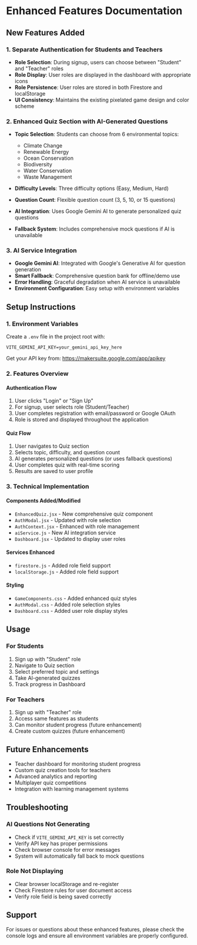 # Enhanced Features Documentation

## New Features Added

### 1. Separate Authentication for Students and Teachers

- **Role Selection**: During signup, users can choose between "Student" and "Teacher" roles
- **Role Display**: User roles are displayed in the dashboard with appropriate icons
- **Role Persistence**: User roles are stored in both Firestore and localStorage
- **UI Consistency**: Maintains the existing pixelated game design and color scheme

### 2. Enhanced Quiz Section with AI-Generated Questions

- **Topic Selection**: Students can choose from 6 environmental topics:
  - Climate Change
  - Renewable Energy
  - Ocean Conservation
  - Biodiversity
  - Water Conservation
  - Waste Management

- **Difficulty Levels**: Three difficulty options (Easy, Medium, Hard)
- **Question Count**: Flexible question count (3, 5, 10, or 15 questions)
- **AI Integration**: Uses Google Gemini AI to generate personalized quiz questions
- **Fallback System**: Includes comprehensive mock questions if AI is unavailable

### 3. AI Service Integration

- **Google Gemini AI**: Integrated with Google's Generative AI for question generation
- **Smart Fallback**: Comprehensive question bank for offline/demo use
- **Error Handling**: Graceful degradation when AI service is unavailable
- **Environment Configuration**: Easy setup with environment variables

## Setup Instructions

### 1. Environment Variables

Create a `.env` file in the project root with:

```env
VITE_GEMINI_API_KEY=your_gemini_api_key_here
```

Get your API key from: https://makersuite.google.com/app/apikey

### 2. Features Overview

#### Authentication Flow
1. User clicks "Login" or "Sign Up"
2. For signup, user selects role (Student/Teacher)
3. User completes registration with email/password or Google OAuth
4. Role is stored and displayed throughout the application

#### Quiz Flow
1. User navigates to Quiz section
2. Selects topic, difficulty, and question count
3. AI generates personalized questions (or uses fallback questions)
4. User completes quiz with real-time scoring
5. Results are saved to user profile

### 3. Technical Implementation

#### Components Added/Modified
- `EnhancedQuiz.jsx` - New comprehensive quiz component
- `AuthModal.jsx` - Updated with role selection
- `AuthContext.jsx` - Enhanced with role management
- `aiService.js` - New AI integration service
- `Dashboard.jsx` - Updated to display user roles

#### Services Enhanced
- `firestore.js` - Added role field support
- `localStorage.js` - Added role field support

#### Styling
- `GameComponents.css` - Added enhanced quiz styles
- `AuthModal.css` - Added role selection styles
- `Dashboard.css` - Added user role display styles

## Usage

### For Students
1. Sign up with "Student" role
2. Navigate to Quiz section
3. Select preferred topic and settings
4. Take AI-generated quizzes
5. Track progress in Dashboard

### For Teachers
1. Sign up with "Teacher" role
2. Access same features as students
3. Can monitor student progress (future enhancement)
4. Create custom quizzes (future enhancement)

## Future Enhancements

- Teacher dashboard for monitoring student progress
- Custom quiz creation tools for teachers
- Advanced analytics and reporting
- Multiplayer quiz competitions
- Integration with learning management systems

## Troubleshooting

### AI Questions Not Generating
- Check if `VITE_GEMINI_API_KEY` is set correctly
- Verify API key has proper permissions
- Check browser console for error messages
- System will automatically fall back to mock questions

### Role Not Displaying
- Clear browser localStorage and re-register
- Check Firestore rules for user document access
- Verify role field is being saved correctly

## Support

For issues or questions about these enhanced features, please check the console logs and ensure all environment variables are properly configured.
